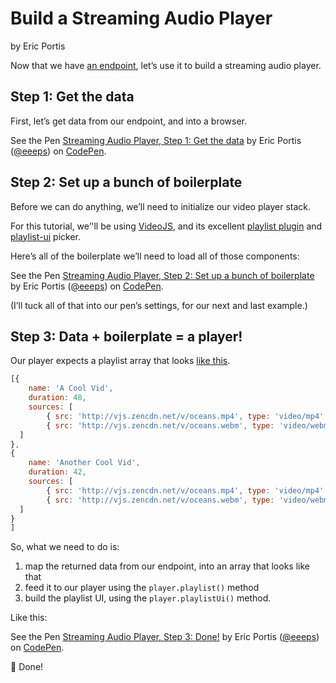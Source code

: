 # Build a Streaming Audio Player

by Eric Portis

Now that we have [an endpoint](build-a-music-discovery-api.md), let’s use it to build a streaming audio player.

## Step 1: Get the data

First, let’s get data from our endpoint, and into a browser. 

<p data-height="418" data-theme-id="0" data-slug-hash="eMJNLQ" data-default-tab="js,result" data-user="eeeps" data-embed-version="2" data-pen-title="Streaming Audio Player, Step 1: Get the data" class="codepen">See the Pen <a href="https://codepen.io/eeeps/pen/eMJNLQ/">Streaming Audio Player, Step 1: Get the data</a> by Eric Portis (<a href="https://codepen.io/eeeps">@eeeps</a>) on <a href="https://codepen.io">CodePen</a>.</p>
<script async src="https://static.codepen.io/assets/embed/ei.js"></script>


## Step 2: Set up a bunch of boilerplate

Before we can do anything, we’ll need to initialize our video player stack.

For this tutorial, we’'ll be using [VideoJS](https://videojs.com), and its excellent [playlist plugin](https://github.com/brightcove/videojs-playlist) and [playlist-ui](https://github.com/brightcove/videojs-playlist-ui) picker.

Here’s all of the boilerplate we’ll need to load all of those components:

<p data-height="613" data-theme-id="0" data-slug-hash="yKeNoK" data-default-tab="html,result" data-user="eeeps" data-embed-version="2" data-pen-title="Streaming Audio Player, Step 2: Set up a bunch of boilerplate" class="codepen">See the Pen <a href="https://codepen.io/eeeps/pen/yKeNoK/">Streaming Audio Player, Step 2: Set up a bunch of boilerplate</a> by Eric Portis (<a href="https://codepen.io/eeeps">@eeeps</a>) on <a href="https://codepen.io">CodePen</a>.</p>
<script async src="https://static.codepen.io/assets/embed/ei.js"></script>

(I’ll tuck all of that into our pen’s settings, for our next and last example.)


## Step 3: Data + boilerplate = a player!

Our player expects a playlist array that looks [like this](https://github.com/brightcove/videojs-playlist-ui/blob/master/example.html#L48).

```javascript
[{
	name: 'A Cool Vid',
	duration: 48,
	sources: [
		{ src: 'http://vjs.zencdn.net/v/oceans.mp4', type: 'video/mp4' },
		{ src: 'http://vjs.zencdn.net/v/oceans.webm', type: 'video/webm' },
  ]
},
{
	name: 'Another Cool Vid',
	duration: 42,
	sources: [
		{ src: 'http://vjs.zencdn.net/v/oceans.mp4', type: 'video/mp4' },
		{ src: 'http://vjs.zencdn.net/v/oceans.webm', type: 'video/webm' },
  ]
}
]
```

So, what we need to do is:

1. map the returned data from our endpoint, into an array that looks like that
2. feed it to our player using the `player.playlist()` method
3. build the playlist UI, using the `player.playlistUi()` method.

Like this:

<p data-height="560" data-theme-id="0" data-slug-hash="OvyZmK" data-default-tab="js,result" data-user="eeeps" data-embed-version="2" data-pen-title="Streaming Audio Player, Step 3: Done!" class="codepen">See the Pen <a href="https://codepen.io/eeeps/pen/OvyZmK/">Streaming Audio Player, Step 3: Done!</a> by Eric Portis (<a href="https://codepen.io/eeeps">@eeeps</a>) on <a href="https://codepen.io">CodePen</a>.</p>
<script async src="https://static.codepen.io/assets/embed/ei.js"></script>

🎉 Done!